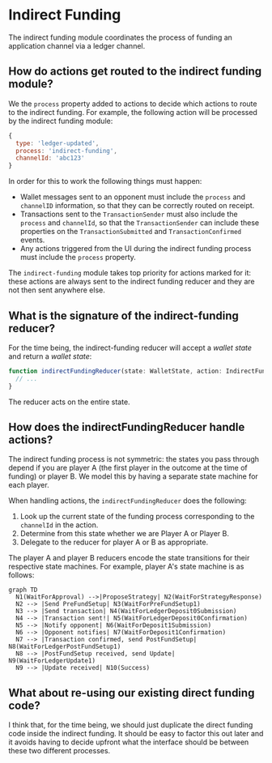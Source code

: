 # Indirect Funding

The indirect funding module coordinates the process of funding an application channel via a ledger channel.

## How do actions get routed to the indirect funding module?

We the `process` property added to actions to decide which actions to route to the indirect funding. For example, the following action will be processed by the indirect funding module:

```js
{
  type: 'ledger-updated',
  process: 'indirect-funding',
  channelId: 'abc123'
}
```

In order for this to work the following things must happen:

- Wallet messages sent to an opponent must include the `process` and `channelID` information, so that they can be correctly routed on receipt.
- Transactions sent to the `TransactionSender` must also include the `process` and `channelId`, so that the `TransactionSender` can include these properties on the `TransactionSubmitted` and `TransactionConfirmed` events.
- Any actions triggered from the UI during the indirect funding process must include the `process` property.

The `indirect-funding` module takes top priority for actions marked for it: these actions are always sent to the indirect funding reducer and they are not then sent anywhere else.

## What is the signature of the indirect-funding reducer?

For the time being, the indirect-funding reducer will accept a _wallet state_ and return a _wallet state_:

```ts
function indirectFundingReducer(state: WalletState, action: IndirectFundingAction): WalletState {
  // ...
}
```

The reducer acts on the entire state.

## How does the indirectFundingReducer handle actions?

The indirect funding process is not symmetric: the states you pass through depend if you are player A (the first player in the outcome at the time of funding) or player B. We model this by having a separate state machine for each player.

When handling actions, the `indirectFundingReducer` does the following:

1. Look up the current state of the funding process corresponding to the `channelId` in the action.
2. Determine from this state whether we are Player A or Player B.
3. Delegate to the reducer for player A or B as appropriate.

The player A and player B reducers encode the state transitions for their respective state machines. For example, player A's state machine is as follows:

```mermaid
graph TD
  N1(WaitForApproval) -->|ProposeStrategy| N2(WaitForStrategyResponse)
  N2 --> |Send PreFundSetup| N3(WaitForPreFundSetup1)
  N3 --> |Send transaction| N4(WaitForLedgerDeposit0Submission)
  N4 --> |Transaction sent!| N5(WaitForLedgerDeposit0Confirmation)
  N5 --> |Notify opponent| N6(WaitForDeposit1Submission)
  N6 --> |Opponent notifies| N7(WaitForDeposit1Confirmation)
  N7 --> |Transaction confirmed, send PostFundSetup| N8(WaitForLedgerPostFundSetup1)
  N8 --> |PostFundSetup received, send Update| N9(WaitForLedgerUpdate1)
  N9 --> |Update received| N10(Success)
```

## What about re-using our existing direct funding code?

I think that, for the time being, we should just duplicate the direct funding code inside the indirect funding. It should be easy to factor this out later and it avoids having to decide upfront what the interface should be between these two different processes.
